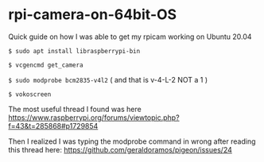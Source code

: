 # rpi-camera-on-64bit-OS
Quick guide on how I was able to get my rpicam working on Ubuntu 20.04

```$ sudo apt install libraspberrypi-bin```

```$ vcgencmd get_camera```

```$ sudo modprobe bcm2835-v4l2```
  ( and that is v-4-L-2 NOT a 1 )

```$ vokoscreen```


The most useful thread I found was here https://www.raspberrypi.org/forums/viewtopic.php?f=43&t=285868#p1729854

Then I realized I was typing the modprobe command in wrong after reading this thread here:
https://github.com/geraldoramos/pigeon/issues/24
